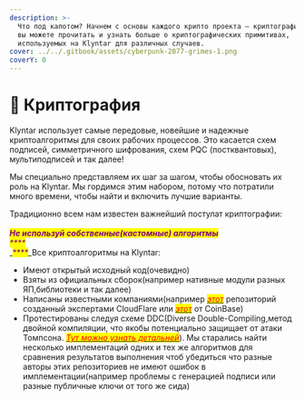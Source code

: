 ```yaml
---
description: >-
  Что под капотом? Начнем с основы каждого крипто проекта — криптографии. Здесь
  вы можете прочитать и узнать больше о криптографических примитивах,
  используемых на Klyntar для различных случаев.
cover: ../../.gitbook/assets/cyberpunk-2077-grimes-1.png
coverY: 0
---
```


# 🔑 Криптография

Klyntar использует самые передовые, новейшие и надежные криптоалгоритмы для своих рабочих процессов. Это касается схем подписей, симметричного шифрования, схем PQC (постквантовых), мультиподписей и так далее!

Мы специально представляем их шаг за шагом, чтобы обосновать их роль на Klyntar. Мы гордимся этим набором, потому что потратили много времени, чтобы найти и включить лучшие варианты.

Традиционно всем нам известен важнейший постулат криптографии:\
\
&#x20;                              _<mark style="color:purple;">**Не используй собственные(кастомные) алгоритмы**</mark>_\
_<mark style="color:purple;">****</mark>_\
_<mark style="color:purple;">****</mark>_Все криптоалгоритмы на Klyntar:

* Имеют открытый исходный код(очевидно)
* Взяты из официальных сборок(например нативные модули разных ЯП,библиотеки и так далее)
* Написаны известными компаниями(например [_<mark style="color:red;">этот</mark>_](https://github.com/cloudflare/circl) репозиторий созданный экспертами CloudFlare или [_<mark style="color:red;">этот</mark>_](https://github.com/coinbase/kryptology) от CoinBase)
* Протестированы следуя схеме DDC(Diverse Double-Compiling,метод двойной компиляции, что якобы потенциально защищает от атаки Томпсона. [_<mark style="color:red;">Тут можно узнать детальней</mark>_](https://www.awelm.com/posts/evil-compiler/)). Мы старались найти несколько имплементаций одних и тех же алгоритмов для сравнения результатов выполнения чтоб убедиться что разные авторы этих репозиториев не имеют ошибок в имплементации(например проблемы с генерацией подписи или разные публичные ключи от того же сида)
